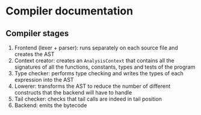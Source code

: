 # Compiler documentation

## Compiler stages

1. Frontend (lexer + parser): runs separately on each source file and creates the AST
2. Context creator: creates an `AnalysisContext` that contains all the signatures of all the functions, constants, types 
   and tests of the program
3. Type checker: performs type checking and writes the types of each expression into the AST
4. Lowerer: transforms the AST to reduce the number of different constructs that the backend will have to handle
5. Tail checker: checks that tail calls are indeed in tail position
6. Backend: emits the bytecode
